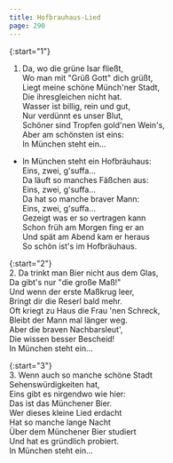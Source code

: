 ```yaml
---
title: Hofbrauhaus-Lied
page: 290
---  
```




{:start="1"}  
1. Da, wo die grüne Isar fließt,  
Wo man mit "Grüß Gott" dich grüßt,  
Liegt meine schöne Münch'ner Stadt,  
Die ihresgleichen nicht hat.  
Wasser ist billig, rein und gut,  
Nur verdünnt es unser Blut,  
Schöner sind Tropfen gold'nen Wein's,  
Aber am schönsten ist eins:  
In München steht ein...  


- In München steht ein Hofbräuhaus:  
Eins, zwei, g'suffa...  
Da läuft so manches Fäßchen aus:  
Eins, zwei, g'suffa...  
Da hat so manche braver Mann:  
Eins, zwei, g'suffa...  
Gezeigt was er so vertragen kann  
Schon früh am Morgen fing er an  
Und spät am Abend kam er heraus  
So schön ist's im Hofbräuhaus.  


{:start="2"}  
2. Da trinkt man Bier nicht aus dem Glas,  
Da gibt's nur "die große Maß!"  
Und wenn der erste Maßkrug leer,  
Bringt dir die Reserl bald mehr.  
Oft kriegt zu Haus die Frau 'nen Schreck,  
Bleibt der Mann mal länger weg.  
Aber die braven Nachbarsleut',  
Die wissen besser Bescheid!  
In München steht ein...  


{:start="3"}  
3. Wenn auch so manche schöne Stadt  
Sehenswürdigkeiten hat,  
Eins gibt es nirgendwo wie hier:  
Das ist das Münchener Bier.  
Wer dieses kleine Lied erdacht  
Hat so manche lange Nacht  
Über dem Münchener Bier studiert  
Und hat es gründlich probiert.  
In München steht ein...  